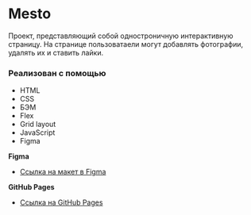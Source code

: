 # Mesto

Проект, представляющий собой одностроничную интерактивную страницу. На странице пользоватаели могут добавлять фотографии, удалять их и ставить лайки. 
### Реализован с помощью
* HTML
* CSS
* БЭМ
* Flex
* Grid layout
* JavaScript
* Figma

**Figma**

* [Ссылка на макет в Figma](https://www.figma.com/file/2cn9N9jSkmxD84oJik7xL7/JavaScript.-Sprint-4?node-id=0%3A1)  
  
**GitHub Pages**  
    
* [Ссылка на GitHub Pages](https://ekaterinashreyner.github.io/mesto/index.html)
